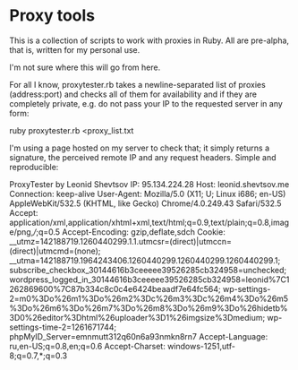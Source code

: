 Proxy tools
===========

This is a collection of scripts to work with proxies in Ruby. All are pre-alpha, that is, written for my personal use. 

I'm not sure where this will go from here.

For all I know, proxytester.rb takes a newline-separated list of proxies (address:port) and checks all of them for availability and if they are
completely private, e.g. do not pass your IP to the requested server in any form:

  ruby proxytester.rb <proxy_list.txt

I'm using a page hosted on my server to check that; it simply returns a signature, the perceived remote IP and any request headers. Simple and 
reproducible:

  ProxyTester by Leonid Shevtsov
  IP: 95.134.224.28
  Host: leonid.shevtsov.me
  Connection: keep-alive
  User-Agent: Mozilla/5.0 (X11; U; Linux i686; en-US) AppleWebKit/532.5 (KHTML, like Gecko) Chrome/4.0.249.43 Safari/532.5
  Accept: application/xml,application/xhtml+xml,text/html;q=0.9,text/plain;q=0.8,image/png,*/*;q=0.5
  Accept-Encoding: gzip,deflate,sdch
  Cookie: __utmz=142188719.1260440299.1.1.utmcsr=(direct)|utmccn=(direct)|utmcmd=(none); __utma=142188719.1964243406.1260440299.1260440299.1260440299.1; subscribe_checkbox_30144616b3ceeeee39526285cb324958=unchecked; wordpress_logged_in_30144616b3ceeeee39526285cb324958=leonid%7C1262869600%7C87b334c8c0c4e6424beaadf7e64fc564; wp-settings-2=m0%3Do%26m1%3Do%26m2%3Dc%26m3%3Dc%26m4%3Do%26m5%3Do%26m6%3Do%26m7%3Do%26m8%3Do%26m9%3Do%26hidetb%3D0%26editor%3Dhtml%26uploader%3D1%26imgsize%3Dmedium; wp-settings-time-2=1261671744; phpMyID_Server=emnmutt312q60n6a93nmkn8rn7
  Accept-Language: ru,en-US;q=0.8,en;q=0.6
  Accept-Charset: windows-1251,utf-8;q=0.7,*;q=0.3
